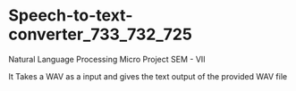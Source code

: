 # Speech-to-text-converter_733_732_725
Natural Language Processing Micro Project SEM - VII

It Takes a WAV as a input and gives the text output of the provided WAV file